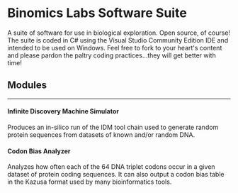 # Binomics Labs Software Suite

A suite of software for use in biological exploration. Open source, of course! The suite is coded in C# using the Visual Studio Community Edition IDE and intended to be used on Windows. Feel free to fork to your heart's content and please pardon the paltry coding practices...they will get better with time! 

## Modules
-----------------------------------------------
#### Infinite Discovery Machine Simulator 
Produces an in-silico run of the IDM tool chain used to generate random protein sequences from datasets of known and/or random DNA.

#### Codon Bias Analyzer
Analyzes how often each of the 64 DNA triplet codons occur in a given dataset of protein coding sequences. It can also output a codon bias table in the Kazusa format used by many bioinformatics tools.
